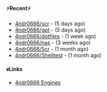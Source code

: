 #### ⚡Recent⚡

- [4ndr0666/scr](https://github.com/4ndr0666/scr) - (5 days ago)
- [4ndr0666/gpt](https://github.com/4ndr0666/gpt) - (5 days ago)
- [4ndr0666/dotfiles](https://github.com/4ndr0666/dotfiles) - (1 week ago)
- [4ndr0666/nas](https://github.com/4ndr0666/nas) - (3 weeks ago)
- [4ndr0666/5cr](https://github.com/4ndr0666/5cr) - (1 month ago)
- [4ndr0666/Shelltest](https://github.com/4ndr0666/Shelltest) - (1 month ago)

#### 💀Links

- [4ndr0666 Engines](https://github.com/hoothin/SearchJumper/discussions/73)


